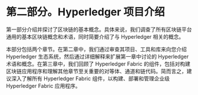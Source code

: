 # 第二部分。Hyperledger 项目介绍

第一部分介绍并探讨了区块链的基本概念。具体来说，我们调查了所有区块链平台通用的基本区块链概念和术语，同时简要介绍了与 Hyperledger 相关的概念。

本部分包括两个章节。在第二章中，我们通过审查其项目、工具和库来向您介绍 Hyperledger 生态系统，然后通过详细解释来扩展第一章中讨论的 Hyperledger 术语和概念。在第三章中，我们回顾了 Hyperledger Fabric 的组件，包括对构建区块链应用程序和理解其他章节至关重要的对等体、通道和链代码。简而言之，建议深入了解所有 Hyperledger Fabric 组件，以构建、部署和管理企业级 Hyperledger Fabric 应用程序。
